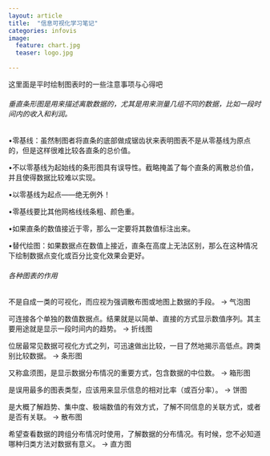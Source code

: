 ```yaml
---
layout: article
title:  "信息可视化学习笔记"
categories: infovis
image: 
  feature: chart.jpg
  teaser: logo.jpg
  
---
```


这里面是平时绘制图表时的一些注意事项与心得吧

###### 垂直条形图是用来描述离散数据的，尤其是用来测量几组不同的数据，比如一段时间内的收入和利润。

•零基线：虽然制图者将直条的底部做成锯齿状来表明图表不是从零基线为原点的，但是这样很难比较各直条的总价值。

•不以零基线为起始线的条形图具有误导性。截略掩盖了每个直条的离散总价值， 并且使得数据比较难以实现。

•以零基线为起点——绝无例外！

•零基线要比其他网格线线条粗、颜色重。

•如果直条的数值接近于零，那么一定要将其数值标注出来。

•替代绘图：如果数据点在数值上接近，直条在高度上无法区别，那么在这种情况下绘制数据点变化或百分比变化效果会更好。

###### 各种图表的作用

不是自成一类的可视化，而应视为强调散布图或地图上数据的手段。 → 气泡图

可连接各个单独的数值数据点。结果就是以简单、直接的方式显示数值序列。其主要用途就是显示一段时间内的趋势。 → 折线图

位居最常见数据可视化方式之列，可迅速做出比较，一目了然地揭示高低点。跨类别比较数据。 → 条形图

又称盒须图，是显示数据分布情况的重要方式，包含数据的中位数。 → 箱形图

是误用最多的图表类型，应该用来显示信息的相对比率（或百分率）。 → 饼图

是大概了解趋势、集中度、极端数值的有效方式，了解不同信息的关联方式，或者是否有关联。 → 散布图

希望查看数据的跨组分布情况时使用，了解数据的分布情况。有时候，您不必知道哪种归类方法对数据有意义。 → 直方图








